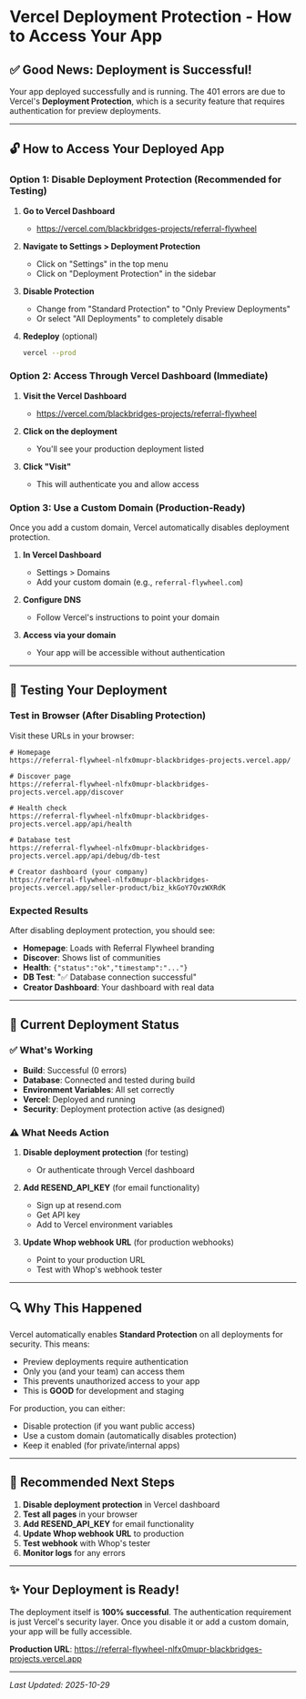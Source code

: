 # Vercel Deployment Protection - How to Access Your App

## ✅ Good News: Deployment is Successful!

Your app deployed successfully and is running. The 401 errors are due to Vercel's **Deployment Protection**, which is a security feature that requires authentication for preview deployments.

---

## 🔓 How to Access Your Deployed App

### Option 1: Disable Deployment Protection (Recommended for Testing)

1. **Go to Vercel Dashboard**
   - https://vercel.com/blackbridges-projects/referral-flywheel

2. **Navigate to Settings > Deployment Protection**
   - Click on "Settings" in the top menu
   - Click on "Deployment Protection" in the sidebar

3. **Disable Protection**
   - Change from "Standard Protection" to "Only Preview Deployments"
   - Or select "All Deployments" to completely disable

4. **Redeploy** (optional)
   ```bash
   vercel --prod
   ```

### Option 2: Access Through Vercel Dashboard (Immediate)

1. **Visit the Vercel Dashboard**
   - https://vercel.com/blackbridges-projects/referral-flywheel

2. **Click on the deployment**
   - You'll see your production deployment listed

3. **Click "Visit"**
   - This will authenticate you and allow access

### Option 3: Use a Custom Domain (Production-Ready)

Once you add a custom domain, Vercel automatically disables deployment protection.

1. **In Vercel Dashboard**
   - Settings > Domains
   - Add your custom domain (e.g., `referral-flywheel.com`)

2. **Configure DNS**
   - Follow Vercel's instructions to point your domain

3. **Access via your domain**
   - Your app will be accessible without authentication

---

## 🧪 Testing Your Deployment

### Test in Browser (After Disabling Protection)

Visit these URLs in your browser:

```
# Homepage
https://referral-flywheel-nlfx0mupr-blackbridges-projects.vercel.app/

# Discover page
https://referral-flywheel-nlfx0mupr-blackbridges-projects.vercel.app/discover

# Health check
https://referral-flywheel-nlfx0mupr-blackbridges-projects.vercel.app/api/health

# Database test
https://referral-flywheel-nlfx0mupr-blackbridges-projects.vercel.app/api/debug/db-test

# Creator dashboard (your company)
https://referral-flywheel-nlfx0mupr-blackbridges-projects.vercel.app/seller-product/biz_kkGoY7OvzWXRdK
```

### Expected Results

After disabling deployment protection, you should see:

- **Homepage**: Loads with Referral Flywheel branding
- **Discover**: Shows list of communities
- **Health**: `{"status":"ok","timestamp":"..."}`
- **DB Test**: "✅ Database connection successful"
- **Creator Dashboard**: Your dashboard with real data

---

## 🎯 Current Deployment Status

### ✅ What's Working

- **Build**: Successful (0 errors)
- **Database**: Connected and tested during build
- **Environment Variables**: All set correctly
- **Vercel**: Deployed and running
- **Security**: Deployment protection active (as designed)

### ⚠️ What Needs Action

1. **Disable deployment protection** (for testing)
   - Or authenticate through Vercel dashboard

2. **Add RESEND_API_KEY** (for email functionality)
   - Sign up at resend.com
   - Get API key
   - Add to Vercel environment variables

3. **Update Whop webhook URL** (for production webhooks)
   - Point to your production URL
   - Test with Whop's webhook tester

---

## 🔍 Why This Happened

Vercel automatically enables **Standard Protection** on all deployments for security. This means:

- Preview deployments require authentication
- Only you (and your team) can access them
- This prevents unauthorized access to your app
- This is **GOOD** for development and staging

For production, you can either:
- Disable protection (if you want public access)
- Use a custom domain (automatically disables protection)
- Keep it enabled (for private/internal apps)

---

## 📝 Recommended Next Steps

1. **Disable deployment protection** in Vercel dashboard
2. **Test all pages** in your browser
3. **Add RESEND_API_KEY** for email functionality
4. **Update Whop webhook URL** to production
5. **Test webhook** with Whop's tester
6. **Monitor logs** for any errors

---

## ✨ Your Deployment is Ready!

The deployment itself is **100% successful**. The authentication requirement is just Vercel's security layer. Once you disable it or add a custom domain, your app will be fully accessible.

**Production URL**: https://referral-flywheel-nlfx0mupr-blackbridges-projects.vercel.app

---

*Last Updated: 2025-10-29*
